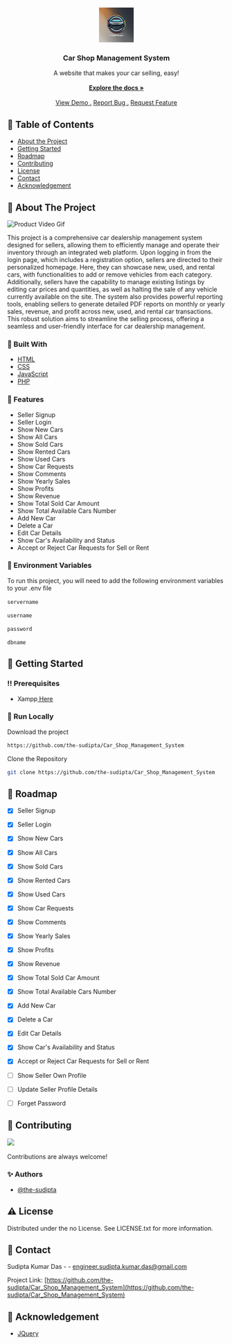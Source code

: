 <br/>
<div align="center">
<a href="https://github.com/ShaanCoding/ReadME-Generator">
<img src="https://raw.githubusercontent.com/the-sudipta/Car_Shop_Management_System/main/DOCUMENTATIONS/images/Car%20Shop%20Management%20System.png" alt="Logo" width="80" height="80">
</a>
<h3 align="center">Car Shop Management System</h3>
<p align="center">
A website that makes your car selling, easy!
<br/>
<br/>
<a href="https://github.com/the-sudipta/Car_Shop_Management_System/blob/master/README.md"><strong>Explore the docs »</strong></a>
<br/>
<br/>
<a href="https://car-shop-management-system.sudiptakumar.com">View Demo .</a>  
<a href="https://github.com/the-sudipta/Car_Shop_Management_System/issues">Report Bug .</a>
<a href="https://github.com/the-sudipta/Car_Shop_Management_System/issues">Request Feature</a>
</p>
</div>

## :notebook_with_decorative_cover: Table of Contents

- [About the Project](#star2-about-the-project)
- [Getting Started](#toolbox-getting-started)
- [Roadmap](#compass-roadmap)
- [Contributing](#wave-contributing)
- [License](#warning-license)
- [Contact](#handshake-contact)
- [Acknowledgement](#gem-acknowledgement)

 ## :star2: About The Project

![Product Video Gif](#)

This project is a comprehensive car dealership management system designed for sellers, allowing them to 
efficiently manage and operate their inventory through an integrated web platform. Upon logging in from the 
login page, which includes a registration option, sellers are directed to their personalized homepage. Here, 
they can showcase new, used, and rental cars, with functionalities to add or remove vehicles from each category. 
Additionally, sellers have the capability to manage existing listings by editing car prices and quantities, as 
well as halting the sale of any vehicle currently available on the site. The system also provides powerful 
reporting tools, enabling sellers to generate detailed PDF reports on monthly or yearly sales, revenue, and 
profit across new, used, and rental car transactions. This robust solution aims to streamline the selling 
process, offering a seamless and user-friendly interface for car dealership management.

 ### :hammer: Built With

- [HTML](https://developer.mozilla.org/en-US/docs/Glossary/HTML5)
- [CSS](https://developer.mozilla.org/en-US/docs/Web/CSS)
- [JavaScript](https://developer.mozilla.org/en-US/docs/Web/JavaScript)
- [PHP](https://www.php.net/)


### :dart: Features

- Seller Signup
- Seller Login
- Show New Cars
- Show All Cars
- Show Sold Cars
- Show Rented Cars
- Show Used Cars
- Show Car Requests
- Show Comments
- Show Yearly Sales
- Show Profits
- Show Revenue
- Show Total Sold Car Amount
- Show Total Available Cars Number
- Add New Car
- Delete a Car
- Edit Car Details
- Show Car's Availability and Status
- Accept or Reject Car Requests for Sell or Rent


### :key: Environment Variables
To run this project, you will need to add the following environment variables to your .env file

`servername`


`username`


`password`


`dbname`




## :toolbox: Getting Started

### :bangbang: Prerequisites

- Xampp<a href="https://www.apachefriends.org/download.html"> Here</a>

### :running: Run Locally

Download the project

```bash
https://github.com/the-sudipta/Car_Shop_Management_System
```

Clone the Repository
```bash
git clone https://github.com/the-sudipta/Car_Shop_Management_System
```



## :compass: Roadmap


* [x] Seller Signup
* [x] Seller Login
* [x] Show New Cars
* [x] Show All Cars
* [x] Show Sold Cars
* [x] Show Rented Cars
* [x] Show Used Cars
* [x] Show Car Requests
* [x] Show Comments
* [x] Show Yearly Sales
* [x] Show Profits
* [x] Show Revenue
* [x] Show Total Sold Car Amount
* [x] Show Total Available Cars Number
* [x] Add New Car
* [x] Delete a Car
* [x] Edit Car Details
* [x] Show Car's Availability and Status
* [x] Accept or Reject Car Requests for Sell or Rent
* [ ] Show Seller Own Profile
* [ ] Update Seller Profile Details
* [ ] Forget Password


## :wave: Contributing

<a href="https://github.com/the-sudipta/Car_Shop_Management_System/graphs/contributors"> <img src="https://contrib.rocks/image?repo=Louis3797/awesome-readme-template" /> </a>

Contributions are always welcome!

### :sparkles: Authors
- [@the-sudipta](https://www.github.com/the-sudipta)



## :warning: License

Distributed under the no License. See LICENSE.txt for more information.

## :handshake: Contact

Sudipta Kumar Das - - engineer.sudipta.kumar.das@gmail.com

Project Link: [https://github.com/the-sudipta/Car_Shop_Management_System](https://github.com/the-sudipta/Car_Shop_Management_System)

## :gem: Acknowledgement
- [JQuery](https://jquery.com/)